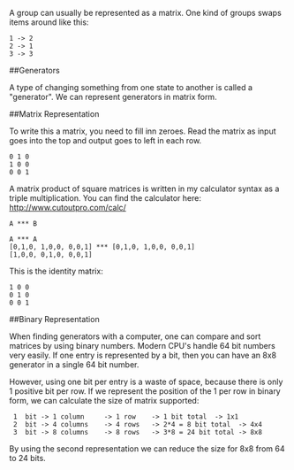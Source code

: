 A group can usually be represented as a matrix.
One kind of groups swaps items around like this:

    1 -> 2
    2 -> 1
    3 -> 3
    
##Generators

A type of changing something from one state to another is called a "generator".
We can represent generators in matrix form.

##Matrix Representation

To write this a matrix, you need to fill inn zeroes.
Read the matrix as input goes into the top and output goes to left in each row.

    0 1 0
    1 0 0
    0 0 1

A matrix product of square matrices is written in my calculator syntax as a triple multiplication.
You can find the calculator here: http://www.cutoutpro.com/calc/

    A *** B

    A *** A
    [0,1,0, 1,0,0, 0,0,1] *** [0,1,0, 1,0,0, 0,0,1]
    [1,0,0, 0,1,0, 0,0,1]
    
This is the identity matrix:

    1 0 0
    0 1 0
    0 0 1

##Binary Representation

When finding generators with a computer, one can compare and sort matrices by using binary numbers.
Modern CPU's handle 64 bit numbers very easily.
If one entry is represented by a bit, then you can have an 8x8 generator in a single 64 bit number.

However, using one bit per entry is a waste of space, because there is only 1 positive bit per row.
If we represent the position of the 1 per row in binary form,
we can calculate the size of matrix supported:

     1  bit -> 1 column     -> 1 row    -> 1 bit total  -> 1x1
     2  bit -> 4 columns    -> 4 rows   -> 2*4 = 8 bit total  -> 4x4
     3  bit -> 8 columns    -> 8 rows   -> 3*8 = 24 bit total -> 8x8

By using the second representation we can reduce the size for 8x8 from 64 to 24 bits.


